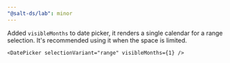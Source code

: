 ```yaml
---
"@salt-ds/lab": minor
---
```


Added `visibleMonths` to date picker, it renders a single calendar for a range selection. It's recommended using it when the space is limited.

```tsx
<DatePicker selectionVariant="range" visibleMonths={1} />
```
